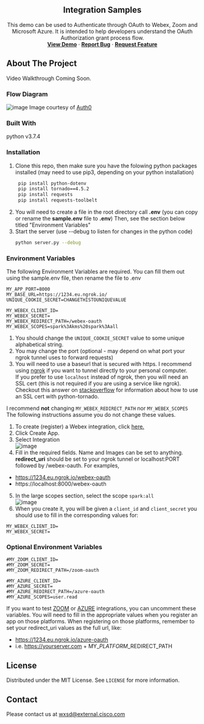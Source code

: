 <p align="center">
  <h2 align="center"> Integration Samples</h2>

  <p align="center">
    This demo can be used to Authenticate through OAuth to Webex, Zoom and Microsoft Azure.  It is intended to help developers understand the OAuth Authorization grant process flow.
    <br />
    <a href="https://integration-samples.wbx.ninja/"><strong>View Demo</strong></a>
    ·
    <a href="https://github.com/WXSD-Sales/integration-samples/issues"><strong>Report Bug</strong></a>
    ·
    <a href="https://github.com/WXSD-Sales/integration-samples/issues"><strong>Request Feature</strong></a>
  </p>
</p>

## About The Project

Video Walkthrough Coming Soon.


### Flow Diagram

![image](https://user-images.githubusercontent.com/19175490/134587510-c5d7285a-abe5-4974-806c-c72846b4818f.png)
Image courtesy of [Auth0](https://auth0.com/docs/authorization/flows/authorization-code-flow)

<!-- GETTING STARTED -->

### Built With

python v3.7.4

### Installation

1. Clone this repo, then make sure you have the folowing python packages installed (may need to use pip3, depending on your python installation)
   ```sh
    pip install python-dotenv
    pip install tornado==4.5.2
    pip install requests
    pip install requests-toolbelt
   ```
2. You will need to create a file in the root directory call **.env** (you can copy or rename the **sample.env** file to **.env**)
   Then, see the section below titled "Environment Variables"
3. Start the server (use --debug to listen for changes in the python code)
   ```sh
   python server.py --debug
   ```
   
### Environment Variables

The following Environment Variables are required.  You can fill them out using the sample.env file, then rename the file to .env
```
MY_APP_PORT=8000
MY_BASE_URL=https://1234.eu.ngrok.io/
UNIQUE_COOKIE_SECRET=CHANGETHISTOUNIQUEVALUE

MY_WEBEX_CLIENT_ID=
MY_WEBEX_SECRET=
MY_WEBEX_REDIRECT_PATH=/webex-oauth
MY_WEBEX_SCOPES=spark%3Akms%20spark%3Aall
```
1. You should change the ```UNIQUE_COOKIE_SECRET``` value to some unique alphabetical string.
2. You may change the port (optional - may depend on what port your ngrok tunnel uses to forward requests)
3. You will need to use a baseurl that is secured with https.  I recommend using [ngrok](https://ngrok.com/) if you want to tunnel directly to your personal computer.<br/>
  If you prefer to use ```localhost``` instead of ngrok, then you will need an SSL cert (this is not required if you are using a service like ngrok).  Checkout this answer on [stackoverflow](https://stackoverflow.com/a/13472397) for information about how to use an SSL cert with python-tornado.

I recommend **not** changing ```MY_WEBEX_REDIRECT_PATH``` nor ```MY_WEBEX_SCOPES```
The following instructions assume you do not change these values.

1. To create (register) a Webex integration, click [here.](https://developer.webex.com/my-apps)
2. Click Create App.
3. Select Integration<br/>
  ![image](https://user-images.githubusercontent.com/19175490/134589420-260c6df1-c181-4ed0-b97c-b9f9093649aa.png)
4. Fill in the required fields. Name and Images can be set to anything.  
  **redirect_uri** should be set to your ngrok tunnel or localhost:PORT followed by /webex-oauth. For examples,
  * https://1234.eu.ngrok.io/webex-oauth
  * https://localhost:8000/webex-oauth
5. In the large scopes section, select the scope ```spark:all```<br/>
  ![image](https://user-images.githubusercontent.com/19175490/134589195-cce709f1-4d52-47d4-8583-3accfbd21aa5.png)
6. When you create it, you will be given a ```client_id``` and ```client_secret``` you should use to fill in the corresponding values for:
```
MY_WEBEX_CLIENT_ID=
MY_WEBEX_SECRET=
```

### Optional Environment Variables
```
#MY_ZOOM_CLIENT_ID=
#MY_ZOOM_SECRET=
#MY_ZOOM_REDIRECT_PATH=/zoom-oauth

#MY_AZURE_CLIENT_ID=
#MY_AZURE_SECRET=
#MY_AZURE_REDIRECT_PATH=/azure-oauth
#MY_AZURE_SCOPES=user.read
```
If you want to test [ZOOM](https://marketplace.zoom.us/develop/create) or [AZURE](https://portal.azure.com/#blade/Microsoft_AAD_IAM/ActiveDirectoryMenuBlade/RegisteredApps) integrations, you can uncomment these variables.  You will need to fill in the appropriate values when you register an app on those platforms.  When registering on those platforms, remember to set your redirect_uri values as the full url, like:
* https://1234.eu.ngrok.io/azure-oauth
* i.e. https://yourserver.com + MY_*PLATFORM*_REDIRECT_PATH

## License

Distributed under the MIT License. See `LICENSE` for more information.

<!-- CONTACT -->

## Contact
Please contact us at wxsd@external.cisco.com
